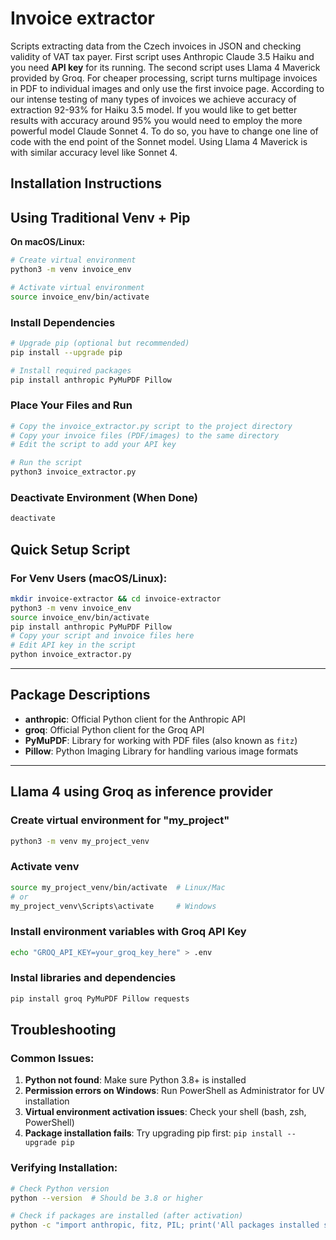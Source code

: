# Invoice extractor
Scripts extracting data from the Czech invoices in JSON and checking validity of VAT tax payer. First script uses Anthropic Claude 3.5 Haiku and you need **API key** for its running. The second script uses Llama 4 Maverick provided by Groq. For cheaper processing, script turns multipage invoices in PDF to individual images and only use the first invoice page. According to our intense testing of many types of invoices we achieve accuracy of extraction 92-93% for Haiku 3.5 model. If you would like to get better results with accuracy around 95% you would need to employ the more powerful model Claude Sonnet 4. To do so, you have to change one line of code with the end point of the Sonnet model. Using Llama 4 Maverick is with similar accuracy level like Sonnet 4.  

## Installation Instructions

## Using Traditional Venv + Pip

**On macOS/Linux:**
```bash
# Create virtual environment
python3 -m venv invoice_env

# Activate virtual environment
source invoice_env/bin/activate
```

###  Install Dependencies
```bash
# Upgrade pip (optional but recommended)
pip install --upgrade pip

# Install required packages
pip install anthropic PyMuPDF Pillow
```

### Place Your Files and Run
```bash
# Copy the invoice_extractor.py script to the project directory
# Copy your invoice files (PDF/images) to the same directory
# Edit the script to add your API key

# Run the script
python3 invoice_extractor.py
```

### Deactivate Environment (When Done)
```bash
deactivate
```

## Quick Setup Script

### For Venv Users (macOS/Linux):
```bash
mkdir invoice-extractor && cd invoice-extractor
python3 -m venv invoice_env
source invoice_env/bin/activate
pip install anthropic PyMuPDF Pillow
# Copy your script and invoice files here
# Edit API key in the script
python invoice_extractor.py
```

---

## Package Descriptions

- **anthropic**: Official Python client for the Anthropic API
- **groq**: Official Python client for the Groq API 
- **PyMuPDF**: Library for working with PDF files (also known as `fitz`)
- **Pillow**: Python Imaging Library for handling various image formats

---

## Llama 4 using Groq as inference provider

### Create virtual environment for "my_project"
```bash
python3 -m venv my_project_venv
```
### Activate venv
```bash
source my_project_venv/bin/activate  # Linux/Mac
# or
my_project_venv\Scripts\activate     # Windows
```
### Install environment variables with Groq API Key 
```bash
echo "GROQ_API_KEY=your_groq_key_here" > .env
```
### Instal libraries and dependencies
```bash
pip install groq PyMuPDF Pillow requests
```

## Troubleshooting

### Common Issues:

1. **Python not found**: Make sure Python 3.8+ is installed
2. **Permission errors on Windows**: Run PowerShell as Administrator for UV installation
3. **Virtual environment activation issues**: Check your shell (bash, zsh, PowerShell)
4. **Package installation fails**: Try upgrading pip first: `pip install --upgrade pip`

### Verifying Installation:
```bash
# Check Python version
python --version  # Should be 3.8 or higher

# Check if packages are installed (after activation)
python -c "import anthropic, fitz, PIL; print('All packages installed successfully!')"
```
